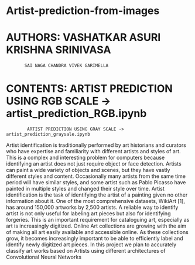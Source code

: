 # Artist-prediction-from-images
# AUTHORS: VASHATKAR ASURI KRISHNA SRINIVASA
           SAI NAGA CHANDRA VIVEK GARIMELLA
# CONTENTS: ARTIST PREDICTION USING RGB SCALE -> artist_prediction_RGB.ipynb
            ARTIST PREDICTION USING GRAY SCALE -> artist_prediction_graysale.ipynb
Artist identification is traditionally performed by art historians and curators who have expertise and familiarity with different artists and styles of
art. This is a complex and interesting problem for computers because identifying an artist does not just require object or face detection. Artists can paint a
wide variety of objects and scenes, but they have vastly different styles and content. Occasionally many artists from the same time period will have
similar styles, and some artist such as Pablo Picasso have painted in multiple styles and changed their style over time. Artist identification is the task of
identifying the artist of a painting given no other information about it. One of the most comprehensive datasets, WikiArt [1], has around
150,000 artworks by 2,500 artists. A reliable way to identify artist is not only useful for labeling art pieces but also for identifying forgeries. This is an
important requirement for cataloguing art, especially as art is increasingly digitized. Online Art collections are growing with the aim of making all
art easily available and accessible online. As these collections grow, it becomes increasingly important to be able to efficiently label and identify newly
digitized art pieces. In this project we plan to accurately classify art works based on Artists using different architectures of Convolutional Neural Networks
